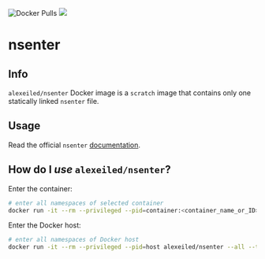 ![Docker Pulls](https://img.shields.io/docker/pulls/alexeiled/nsenter.svg?style=popout) [![](https://images.microbadger.com/badges/image/alexeiled/aws-ssm-agent.svg)](https://microbadger.com/images/alexeiled/nsenter "Get your own image badge on microbadger.com")

# nsenter

## Info

`alexeiled/nsenter` Docker image is a `scratch` image that contains only one statically linked `nsenter` file.

## Usage

Read the official `nsenter` [documentation](http://man7.org/linux/man-pages/man1/nsenter.1.html).

## How do I *use* `alexeiled/nsenter`?

Enter the container:

```sh
# enter all namespaces of selected container
docker run -it --rm --privileged --pid=container:<container_name_or_ID> alexeiled/nsenter --all --target 1 -- su -
```

Enter the Docker host:

```sh
# enter all namespaces of Docker host
docker run -it --rm --privileged --pid=host alexeiled/nsenter --all --target 1 -- su -
```
